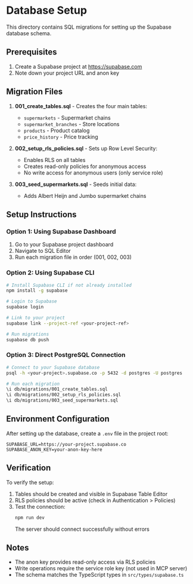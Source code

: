 # Database Setup

This directory contains SQL migrations for setting up the Supabase database schema.

## Prerequisites

1. Create a Supabase project at https://supabase.com
2. Note down your project URL and anon key

## Migration Files

1. **001_create_tables.sql** - Creates the four main tables:
   - `supermarkets` - Supermarket chains
   - `supermarket_branches` - Store locations
   - `products` - Product catalog
   - `price_history` - Price tracking

2. **002_setup_rls_policies.sql** - Sets up Row Level Security:
   - Enables RLS on all tables
   - Creates read-only policies for anonymous access
   - No write access for anonymous users (only service role)

3. **003_seed_supermarkets.sql** - Seeds initial data:
   - Adds Albert Heijn and Jumbo supermarket chains

## Setup Instructions

### Option 1: Using Supabase Dashboard

1. Go to your Supabase project dashboard
2. Navigate to SQL Editor
3. Run each migration file in order (001, 002, 003)

### Option 2: Using Supabase CLI

```bash
# Install Supabase CLI if not already installed
npm install -g supabase

# Login to Supabase
supabase login

# Link to your project
supabase link --project-ref <your-project-ref>

# Run migrations
supabase db push
```

### Option 3: Direct PostgreSQL Connection

```bash
# Connect to your Supabase database
psql -h <your-project>.supabase.co -p 5432 -d postgres -U postgres

# Run each migration
\i db/migrations/001_create_tables.sql
\i db/migrations/002_setup_rls_policies.sql
\i db/migrations/003_seed_supermarkets.sql
```

## Environment Configuration

After setting up the database, create a `.env` file in the project root:

```env
SUPABASE_URL=https://your-project.supabase.co
SUPABASE_ANON_KEY=your-anon-key-here
```

## Verification

To verify the setup:

1. Tables should be created and visible in Supabase Table Editor
2. RLS policies should be active (check in Authentication > Policies)
3. Test the connection:
   ```bash
   npm run dev
   ```
   The server should connect successfully without errors

## Notes

- The anon key provides read-only access via RLS policies
- Write operations require the service role key (not used in MCP server)
- The schema matches the TypeScript types in `src/types/supabase.ts`
